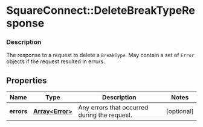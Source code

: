 # SquareConnect::DeleteBreakTypeResponse

### Description

The response to a request to delete a `BreakType`. May contain a set  of `Error` objects if the request resulted in errors.

## Properties
Name | Type | Description | Notes
------------ | ------------- | ------------- | -------------
**errors** | [**Array&lt;Error&gt;**](Error.md) | Any errors that occurred during the request. | [optional] 


